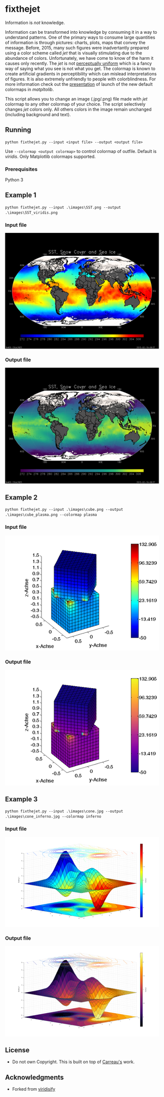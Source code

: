 # fixthejet

Information is *not* knowledge. 

Information can be transformed into knowledge by consuming it in a way to understand patterns. One of the primary ways to consume large quantities of information is through pictures: charts, plots, maps that convey the message. Before, 2015, many such figures were inadvertantly prepared using a color scheme called _jet_ that is visually stimulating due to the abundance of colors. Unfortunately, we have come to know of the harm it causes only recently. The _jet_ is not [perceptually uniform](https://programmingdesignsystems.com/color/perceptually-uniform-color-spaces/) which is a fancy way of saying what you see is not what you get. The colormap is known to create artificial gradients in perceptibility which can mislead interpretations of figures. It is also extremely unfriendly to people with colorblindness. For more information check out the [presentation](https://www.youtube.com/watch?v=xAoljeRJ3lU) of launch of the new default colormaps in _matpltolib_. 

This script allows you to change an image (.jpg/.png) file made with _jet_ colormap to any other colormap of your choice. The script selectively changes _jet_ colors only. All others colors in the image remain unchanged (including background and text). 


## Running

`python fixthejet.py --input <input file> --output <output file>`

Use `--colormap <output colormap>` to control colormap of outfile. Default is _viridis_. Only Matplotlib colormaps supported. 

### Prerequisites

Python 3

## Example 1

`python fixthejet.py --input .\images\SST.png --output .\images\SST_viridis.png`

### Input file
![input1](images/SST.png) 

### Output file
![output1](images/SST_viridis.png)

## Example 2

`python fixthejet.py --input .\images\cube.png --output .\images\cube_plasma.png --colormap plasma` 

### Input file

![input2](images/cube.png)

### Output file

![output2](images/cube_plasma.png)

## Example 3

`python fixthejet.py --input .\images\cone.jpg --output .\images\cone_inferno.jpg --colormap inferno` 

### Input file

![input2](images/cone.jpg)

### Output file

![output2](images/cone_inferno.jpg)


## License
* Do not own Copyright. This is built on top of [Carreau's](https://github.com/Carreau) work.

## Acknowledgments

* Forked from [viridisify](https://github.com/Carreau/miscs/blob/master/Viridisify.ipynb)
